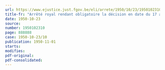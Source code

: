 ```yaml
---
url: https://www.ejustice.just.fgov.be/eli/arrete/1950/10/23/1950102310/justel
title-fr: "Arrêté royal rendant obligatoire la décision en date du 17 avril 1950 de la commission paritaire régionale du port de Gand"
date: 1950-10-23
source:
number: 1950102310
page: 888888
case: 1950-10-23/10
publication: 1950-11-01
starts:
modifies:
pdf-original:
pdf-consolidated:
---
```


